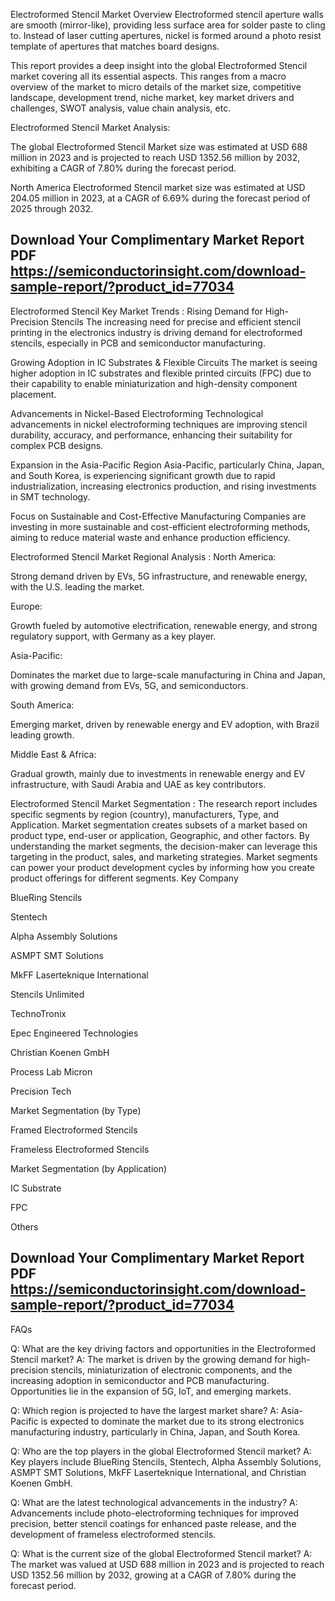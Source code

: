 Electroformed Stencil Market Overview
Electroformed stencil aperture walls are smooth (mirror-like), providing less surface area for solder paste to cling to. Instead of laser cutting apertures, nickel is formed around a photo resist template of apertures that matches board designs.

This report provides a deep insight into the global Electroformed Stencil market covering all its essential aspects. This ranges from a macro overview of the market to micro details of the market size, competitive landscape, development trend, niche market, key market drivers and challenges, SWOT analysis, value chain analysis, etc.

Electroformed Stencil Market Analysis:
 

The global Electroformed Stencil Market size was estimated at USD 688 million in 2023 and is projected to reach USD 1352.56 million by 2032, exhibiting a CAGR of 7.80% during the forecast period.

North America Electroformed Stencil market size was estimated at USD 204.05 million in 2023, at a CAGR of 6.69% during the forecast period of 2025 through 2032.

## Download Your Complimentary Market  Report PDF https://semiconductorinsight.com/download-sample-report/?product_id=77034 


Electroformed Stencil Key Market Trends  :
Rising Demand for High-Precision Stencils
The increasing need for precise and efficient stencil printing in the electronics industry is driving demand for electroformed stencils, especially in PCB and semiconductor manufacturing.

Growing Adoption in IC Substrates & Flexible Circuits
The market is seeing higher adoption in IC substrates and flexible printed circuits (FPC) due to their capability to enable miniaturization and high-density component placement.

Advancements in Nickel-Based Electroforming
Technological advancements in nickel electroforming techniques are improving stencil durability, accuracy, and performance, enhancing their suitability for complex PCB designs.

Expansion in the Asia-Pacific Region
Asia-Pacific, particularly China, Japan, and South Korea, is experiencing significant growth due to rapid industrialization, increasing electronics production, and rising investments in SMT technology.

Focus on Sustainable and Cost-Effective Manufacturing
Companies are investing in more sustainable and cost-efficient electroforming methods, aiming to reduce material waste and enhance production efficiency.

Electroformed Stencil Market Regional Analysis :
North America:

Strong demand driven by EVs, 5G infrastructure, and renewable energy, with the U.S. leading the market.

Europe:

Growth fueled by automotive electrification, renewable energy, and strong regulatory support, with Germany as a key player.

Asia-Pacific:

Dominates the market due to large-scale manufacturing in China and Japan, with growing demand from EVs, 5G, and semiconductors.

South America:

Emerging market, driven by renewable energy and EV adoption, with Brazil leading growth.

Middle East & Africa:

Gradual growth, mainly due to investments in renewable energy and EV infrastructure, with Saudi Arabia and UAE as key contributors.

Electroformed Stencil Market Segmentation :
The research report includes specific segments by region (country), manufacturers, Type, and Application. Market segmentation creates subsets of a market based on product type, end-user or application, Geographic, and other factors. By understanding the market segments, the decision-maker can leverage this targeting in the product, sales, and marketing strategies. Market segments can power your product development cycles by informing how you create product offerings for different segments.
Key Company

BlueRing Stencils

Stentech

Alpha Assembly Solutions

ASMPT SMT Solutions

MkFF Laserteknique International

Stencils Unlimited

TechnoTronix

Epec Engineered Technologies

Christian Koenen GmbH

Process Lab Micron

Precision Tech

Market Segmentation (by Type)

Framed Electroformed Stencils

Frameless Electroformed Stencils

Market Segmentation (by Application)

IC Substrate

FPC

Others


## Download Your Complimentary Market  Report PDF https://semiconductorinsight.com/download-sample-report/?product_id=77034 

FAQs
 

Q: What are the key driving factors and opportunities in the Electroformed Stencil market?
A: The market is driven by the growing demand for high-precision stencils, miniaturization of electronic components, and the increasing adoption in semiconductor and PCB manufacturing. Opportunities lie in the expansion of 5G, IoT, and emerging markets.


Q: Which region is projected to have the largest market share?
A: Asia-Pacific is expected to dominate the market due to its strong electronics manufacturing industry, particularly in China, Japan, and South Korea.


Q: Who are the top players in the global Electroformed Stencil market?
A: Key players include BlueRing Stencils, Stentech, Alpha Assembly Solutions, ASMPT SMT Solutions, MkFF Laserteknique International, and Christian Koenen GmbH.


Q: What are the latest technological advancements in the industry?
A: Advancements include photo-electroforming techniques for improved precision, better stencil coatings for enhanced paste release, and the development of frameless electroformed stencils.


Q: What is the current size of the global Electroformed Stencil market?
A: The market was valued at USD 688 million in 2023 and is projected to reach USD 1352.56 million by 2032, growing at a CAGR of 7.80% during the forecast period.

